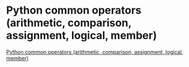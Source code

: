 # Python common operators (arithmetic, comparison, assignment, logical, member)
[Python common operators (arithmetic, comparison, assignment, logical, member)](https://aiwithcloud.com/2022/09/19/python_common_operators_arithmetic_comparison_assignment_logical_member/)